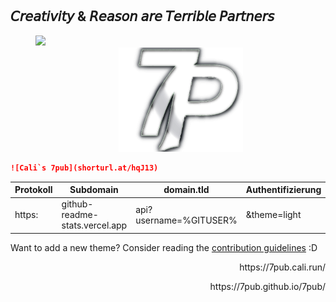 <!-- DO NOT EDIT THIS FILE DIRECTLY -->
<br>

<br>

<h2>𝘊𝘳𝘦𝘢𝘵𝘪𝘷𝘪𝘵𝘺 & 𝘙𝘦𝘢𝘴𝘰𝘯 𝘢𝘳𝘦 𝘛𝘦𝘳𝘳𝘪𝘣𝘭𝘦 𝘗𝘢𝘳𝘵𝘯𝘦𝘳𝘴</h2>

<dd> <img src="https://github-readme-stats.vercel.app/api?username=7pub&theme=light&show_icons=false" > </dd><dd> <section align="center"><img src="/assets/img/banner.png" alt="scriptum"><br></section>
</dd> 

```md
![Cali`s 7pub](shorturl.at/hqJ13)
```

| Protokoll | Subdomain | domain.tld | Authentifizierung | Colors | Icons |
-|-|-|-|-|-|
| https: | github-readme-stats.vercel.app | api? username=%GITUSER% | &theme=light | &show_icons=false | |

Want to add a new theme? Consider reading the [contribution guidelines](../CONTRIBUTING.md#themes-contribution) :D

<div align="right">
<p>https://7pub.cali.run/</p>
<p>https://7pub.github.io/7pub/</p>
</div>
